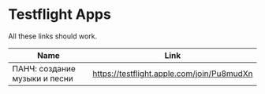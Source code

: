 # Testflight Apps

All these links should work.

| Name | Link |
| --- | --- |
| ПАНЧ: создание музыки и песни | https://testflight.apple.com/join/Pu8mudXn |
